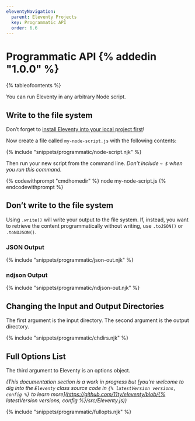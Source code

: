 ```yaml
---
eleventyNavigation:
  parent: Eleventy Projects
  key: Programmatic API
  order: 6.6
---
```


# Programmatic API {% addedin "1.0.0" %}<!-- Beta 10 or Canary 50 -->

{% tableofcontents %}

You can run Eleventy in any arbitrary Node script.

## Write to the file system

Don’t forget to [install Eleventy into your local project first](/docs/#step-2-install-eleventy)!

Now create a file called `my-node-script.js` with the following contents:

{% include "snippets/programmatic/node-script.njk" %}

Then run your new script from the command line. _Don’t include `~ $` when you run this command._

{% codewithprompt "cmdhomedir" %}
node my-node-script.js
{% endcodewithprompt %}

## Don’t write to the file system

Using `.write()` will write your output to the file system. If, instead, you want to retrieve the content programmatically without writing, use `.toJSON()` or `.toNDJSON()`.

### JSON Output

{% include "snippets/programmatic/json-out.njk" %}

### ndjson Output

{% include "snippets/programmatic/ndjson-out.njk" %}

## Changing the Input and Output Directories

The first argument is the input directory. The second argument is the output directory.

{% include "snippets/programmatic/chdirs.njk" %}

## Full Options List

The third argument to Eleventy is an options object.

_(This documentation section is a work in progress but [you’re welcome to dig into the `Eleventy` class source code in `{% latestVersion versions, config %}` to learn more](https://github.com/11ty/eleventy/blob/{% latestVersion versions, config %}/src/Eleventy.js))_

{% include "snippets/programmatic/fullopts.njk" %}